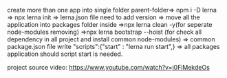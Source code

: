 create more than one app into single folder
parent-folder=> npm i -D lerna
			 => npx lerna init => lerna.json file need to add version
			 => move all the application into packages folder inside
			 =>npx lerna clean -y(for seperate node-modules removing)
			 =>npx lerna bootstrap --hoist (for check all dependency in all project and install common node-modules)
	=> common package.json file write "scripts":{"start" : "lerna run start",}
	=> all packages application should script start is needed.

project source video:
https://www.youtube.com/watch?v=j0FiMekdeOs